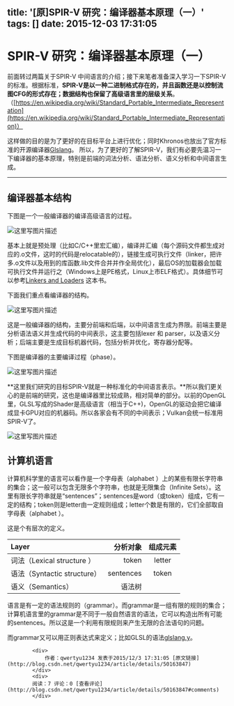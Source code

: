 title: '[原]SPIR-V 研究：编译器基本原理（一）'
tags: []
date: 2015-12-03 17:31:05
---

# SPIR-V 研究：编译器基本原理（一）

前面转过两篇关于SPIR-V 中间语言的介绍；接下来笔者准备深入学习一下SPIR-V的标准。根据标准，**SPIR-V是以一种二进制格式存在的，并且函数还是以控制流图CFG的形式存在；数据结构也保留了高级语言里的层级关系**。（[https://en.wikipedia.org/wiki/Standard_Portable_Intermediate_Representation](https://en.wikipedia.org/wiki/Standard_Portable_Intermediate_Representation)） 

这样做的目的是为了更好的在目标平台上进行优化；同时Khronos也放出了官方标准的开源编译器[Glslang](https://github.com/KhronosGroup/glslang)。 所以，为了更好的了解SPIR-V，我们有必要先温习一下编译器的基本原理，特别是前端的词法分析、语法分析、语义分析和中间语言生成。

* * *

## 编译器基本结构

下图是一个一般编译器的编译高级语言的过程。 

![这里写图片描述](http://img.blog.csdn.net/20151203172900409) 

基本上就是预处理（比如C/C++里宏汇编），编译并汇编（每个源码文件都生成对应的.o文件，这时的代码是relocatable的），链接生成可执行文件（linker，把许多.o文件以及用到的库函数.lib文件合并并作全局优化），最后OS的加载器会加载可执行文件并运行之（Windows上是PE格式，Linux上市ELF格式）。具体细节可以参考[Linkers and Loaders](http://www.amazon.com/Linkers-Kaufmann-Software-Engineering-Programming/dp/1558604960) 这本书。

下面我们重点看编译器的结构。 

![这里写图片描述](http://img.blog.csdn.net/20151203173049347) 

这是一般编译器的结构，主要分前端和后端，以中间语言生成为界限。前端主要是分析语法语义并生成代码的中间表示，这主要包括lexer 和 parser，以及语义分析；后端主要是生成目标机器代码，包括分析并优化，寄存器分配等。 

下图是编译器的主要编译过程（phase）。 

![这里写图片描述](http://img.blog.csdn.net/20151203172941801) 

**这里我们研究的目标SPIR-V就是一种标准化的中间语言表示。**所以我们更关心的是前端的研究，这也是编译器里比较成熟，相对简单的部分。以前的OpenGL里，GLSL写成的Shader是高级语言（相当于C++)，OpenGL的驱动会把它编译成显卡GPU对应的机器码。所以各家会有不同的中间表示；Vulkan会统一标准用SPIR-V了。 

![这里写图片描述](http://img.blog.csdn.net/20151203173018532)

## 计算机语言

计算机科学里的语言可以看作是一个字母表（alphabet ）上的某些有限长字符串的集合；这一般可以包含无限多个字符串，也就是无限集合（Infinite Sets）。这里有限长字符串就是“sentences”；sentences是word（或token）组成，它有一定的结构；token则是letter由一定规则组成；letter个数是有限的，它们全部取自字母表（alphabet ）。 

这是个有层次的定义。

<table>
<thead>
<tr>
  <th align="left">Layer</th>
  <th align="right">分析对象</th>
  <th align="center">组成元素</th>
</tr>
</thead>
<tbody><tr>
  <td align="left">词法（Lexical structure ）</td>
  <td align="right">token</td>
  <td align="center">letter</td>
</tr>
<tr>
  <td align="left">语法（Syntactic structure）</td>
  <td align="right">sentences</td>
  <td align="center">token</td>
</tr>
<tr>
  <td align="left">语义（Semantics）</td>
  <td align="right">语法树</td>
  <td align="center"></td>
</tr>
</tbody></table>

语言是有一定的语法规则的（grammar）。而grammar是一组有限的规则的集合；计算机语言里的grammar是不同于一般自然语言的语法，它可以构造出所有可能的sentences。所以这是一个利用有限规则来产生无限的合法语句的问题。 

而grammar又可以用正则表达式来定义；比如GLSL的语法[glslang.y](https://github.com/KhronosGroup/glslang/blob/master/glslang/MachineIndependent/glslang.y)。

            <div>
                作者：qwertyu1234 发表于2015/12/3 17:31:05 [原文链接](http://blog.csdn.net/qwertyu1234/article/details/50163847)
            </div>
            <div>
            阅读：7 评论：0 [查看评论](http://blog.csdn.net/qwertyu1234/article/details/50163847#comments)
            </div>